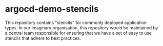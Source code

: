 # argocd-demo-stencils

This repository contains "stencils" for commonly deployed application types. In our imaginary organisation, this repository would be maintained by a central team responsible for ensuring that we have a set of easy to use stencils that adhere to best practices.

